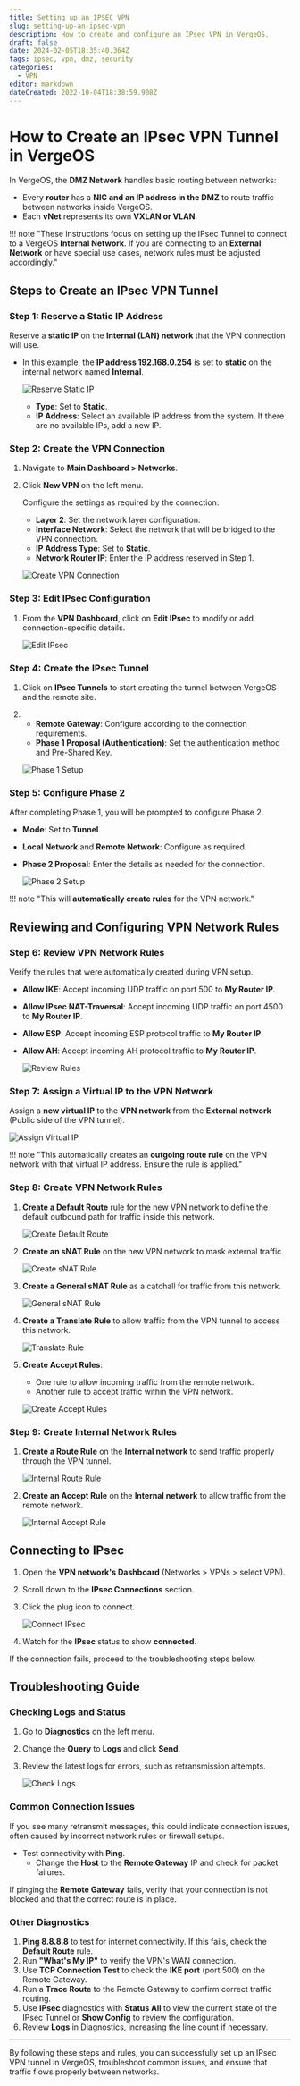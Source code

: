 ```yaml
---
title: Setting up an IPSEC VPN
slug: setting-up-an-ipsec-vpn
description: How to create and configure an IPsec VPN in VergeOS.
draft: false
date: 2024-02-05T18:35:40.364Z
tags: ipsec, vpn, dmz, security
categories:
  - VPN
editor: markdown
dateCreated: 2022-10-04T18:38:59.908Z
---
```


# How to Create an IPsec VPN Tunnel in VergeOS

In VergeOS, the **DMZ Network** handles basic routing between networks:
- Every **router** has a **NIC and an IP address in the DMZ** to route traffic between networks inside VergeOS.
- Each **vNet** represents its own **VXLAN or VLAN**.

!!! note "These instructions focus on setting up the IPsec Tunnel to connect to a VergeOS **Internal Network**. If you are connecting to an **External Network** or have special use cases, network rules must be adjusted accordingly."

## Steps to Create an IPsec VPN Tunnel

### Step 1: Reserve a Static IP Address
Reserve a **static IP** on the **Internal (LAN) network** that the VPN connection will use.

- In this example, the **IP address 192.168.0.254** is set to **static** on the internal network named **Internal**.

    ![Reserve Static IP](/docs/public/ipsec-1.png)

    - **Type**: Set to **Static**.
    - **IP Address**: Select an available IP address from the system. If there are no available IPs, add a new IP.

### Step 2: Create the VPN Connection
1. Navigate to **Main Dashboard > Networks**.
2. Click **New VPN** on the left menu.
   
   Configure the settings as required by the connection:

   - **Layer 2**: Set the network layer configuration.
   - **Interface Network**: Select the network that will be bridged to the VPN connection.
   - **IP Address Type**: Set to **Static**.
   - **Network Router IP**: Enter the IP address reserved in Step 1.

    ![Create VPN Connection](/docs/public/ipsec-2.png)

### Step 3: Edit IPsec Configuration
1. From the **VPN Dashboard**, click on **Edit IPsec** to modify or add connection-specific details.

    ![Edit IPsec](/docs/public/ipsec-3.png)

### Step 4: Create the IPsec Tunnel
1. Click on **IPsec Tunnels** to start creating the tunnel between VergeOS and the remote site.
2. 
   - **Remote Gateway**: Configure according to the connection requirements.
   - **Phase 1 Proposal (Authentication)**: Set the authentication method and Pre-Shared Key.

    ![Phase 1 Setup](/docs/public/ipsec-4.png)

### Step 5: Configure Phase 2
After completing Phase 1, you will be prompted to configure Phase 2.

- **Mode**: Set to **Tunnel**.
- **Local Network** and **Remote Network**: Configure as required.
- **Phase 2 Proposal**: Enter the details as needed for the connection.

    ![Phase 2 Setup](/docs/public/ipsec-5.png)

!!! note "This will **automatically create rules** for the VPN network."

## Reviewing and Configuring VPN Network Rules

### Step 6: Review VPN Network Rules
Verify the rules that were automatically created during VPN setup.

- **Allow IKE**: Accept incoming UDP traffic on port 500 to **My Router IP**.
- **Allow IPsec NAT-Traversal**: Accept incoming UDP traffic on port 4500 to **My Router IP**.
- **Allow ESP**: Accept incoming ESP protocol traffic to **My Router IP**.
- **Allow AH**: Accept incoming AH protocol traffic to **My Router IP**.

    ![Review Rules](/docs/public/ipsec-6.png)

### Step 7: Assign a Virtual IP to the VPN Network

Assign a **new virtual IP** to the **VPN network** from the **External network** (Public side of the VPN tunnel).

![Assign Virtual IP](/docs/public/ipsec-7.png)

!!! note "This automatically creates an **outgoing route rule** on the VPN network with that virtual IP address. Ensure the rule is applied."

### Step 8: Create VPN Network Rules
1. **Create a Default Route** rule for the new VPN network to define the default outbound path for traffic inside this network.

    ![Create Default Route](/docs/public/ipsec-9.png)

2. **Create an sNAT Rule** on the new VPN network to mask external traffic.

    ![Create sNAT Rule](/docs/public/ipsec-10.png)

3. **Create a General sNAT Rule** as a catchall for traffic from this network.

    ![General sNAT Rule](/docs/public/ipsec-11.png)

4. **Create a Translate Rule** to allow traffic from the VPN tunnel to access this network.

    ![Translate Rule](/docs/public/ipsec-12.png)

5. **Create Accept Rules**:
    - One rule to allow incoming traffic from the remote network.
    - Another rule to accept traffic within the VPN network.

    ![Create Accept Rules](/docs/public/ipsec-16.png)

### Step 9: Create Internal Network Rules
1. **Create a Route Rule** on the **Internal network** to send traffic properly through the VPN tunnel.

    ![Internal Route Rule](/docs/public/ipsec-13.png)

2. **Create an Accept Rule** on the **Internal network** to allow traffic from the remote network.

    ![Internal Accept Rule](/docs/public/ipsec-15.png)

## Connecting to IPsec

1. Open the **VPN network's Dashboard** (Networks > VPNs > select VPN).
2. Scroll down to the **IPsec Connections** section.
3. Click the plug icon to connect.

    ![Connect IPsec](/docs/public/knowledgebase/2024-02-05_ipsec_connect.png)

4. Watch for the **IPsec** status to show **connected**.

If the connection fails, proceed to the troubleshooting steps below.

## Troubleshooting Guide

### Checking Logs and Status
1. Go to **Diagnostics** on the left menu.
2. Change the **Query** to **Logs** and click **Send**.
3. Review the latest logs for errors, such as retransmission attempts.

    ![Check Logs](/docs/public/knowledgebase/2024-02-05_09_49_29-retransmit.png)

### Common Connection Issues
If you see many retransmit messages, this could indicate connection issues, often caused by incorrect network rules or firewall setups.

- Test connectivity with **Ping**.
  - Change the **Host** to the **Remote Gateway** IP and check for packet failures.

If pinging the **Remote Gateway** fails, verify that your connection is not blocked and that the correct route is in place.

### Other Diagnostics
1. **Ping 8.8.8.8** to test for internet connectivity. If this fails, check the **Default Route** rule.
2. Run **"What's My IP"** to verify the VPN's WAN connection.
3. Use **TCP Connection Test** to check the **IKE port** (port 500) on the Remote Gateway.
4. Run a **Trace Route** to the Remote Gateway to confirm correct traffic routing.
5. Use **IPsec** diagnostics with **Status All** to view the current state of the IPsec Tunnel or **Show Config** to review the configuration.
6. Review **Logs** in Diagnostics, increasing the line count if necessary.

---

By following these steps and rules, you can successfully set up an IPsec VPN tunnel in VergeOS, troubleshoot common issues, and ensure that traffic flows properly between networks.
